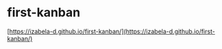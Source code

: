 # first-kanban

[https://izabela-d.github.io/first-kanban/](https://izabela-d.github.io/first-kanban/)
